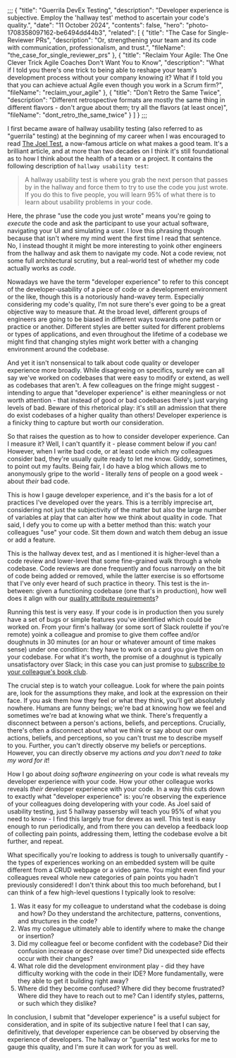 ;;;
{
	"title": "Guerrila DevEx Testing",
	"description": "Developer experience is subjective. Employ the 'hallway test' method to ascertain your code's quality.",
	"date": "11 October 2024",
	"contents": false,
	"hero": "photo-1708358097162-be6494dd44b3",
    "related": [
		{ "title": "The Case for Single-Reviewer PRs", "description": "Or, strengthening your team and its code with communication, professionalism, and trust.", "fileName": "the_case_for_single_reviewer_prs" },
		{ "title": "Reclaim Your Agile: The One Clever Trick Agile Coaches Don't Want You to Know", "description": "What if I told you there's one trick to being able to reshape your team's development process without your company knowing it? What if I told you that you can achieve actual Agile even though you work in a Scrum firm?", "fileName": "reclaim_your_agile" },
		{ "title": "Don't Retro the Same Twice", "description": "Different retrospective formats are mostly the same thing in different flavors - don't argue about them; try all the flavors (at least once)", "fileName": "dont_retro_the_same_twice" }
    ]
}
;;;

I first became aware of hallway usability testing (also referred to as "guerrila" testing) at the beginning of my career when I was encouraged to read [The Joel Test](https://www.joelonsoftware.com/2000/08/09/the-joel-test-12-steps-to-better-code/), a now-famous article on what makes a good team. It's a brilliant article, and at more than two decades on I think it's still foundational as to how I think about the health of a team or a project. It contains the following description of `hallway usability test`:

> A hallway usability test is where you grab the next person that passes by in the hallway and force them to try to use the code you just wrote. If you do this to five people, you will learn 95% of what there is to learn about usability problems in your code.

Here, the phrase "use the code you just wrote" means you're going to _execute_ the code and ask the participant to use your actual software, navigating your UI and simulating a user. I love this phrasing though because that isn't where my mind went the first time I read that sentence. No, I instead thought it might be more interesting to yoink other engineers from the hallway and ask them to navigate my code. Not a code review, not some full architectural scrutiny, but a real-world test of whether my code actually works as _code_.

Nowadays we have the term "developer experience" to refer to this concept of the developer-usability of a piece of code or a development environment or the like, though this is a notoriously hand-wavey term. Especially considering my code's quality, I'm not sure there's ever going to be a great objective way to measure that. At the broad level, different groups of engineers are going to be biased in different ways towards one pattern or practice or another. Different styles are better suited for different problems or types of applications, and even throughout the lifetime of a codebase we might find that changing styles might work better with a changing environment around the codebase.

And yet it isn't nonsensical to talk about code quality or developer experience more broadly. While disagreeing on specifics, surely we can all say we've worked on codebases that were easy to modify or extend, as well as codebases that aren't. A few colleagues on the fringe might suggest - intending to argue that "developer experience" is either meaningless or not worth attention - that instead of good or bad codebases there's just varying levels of bad. Beware of this rhetorical play: it's still an admission that there do exist codebases of a higher quality than others! Developer experience is a finicky thing to capture but worth our consideration.

So that raises the question as to how to consider developer experience. Can I measure it? Well, I can't quantify it - please comment below if _you_ can! However, when I write bad code, or at least code which my colleagues consider bad, they're usually quite ready to let me know. Giddy, sometimes, to point out my faults. Being fair, I do have a blog which allows me to anonymously gripe to the world - literally _tens_ of people on a good week - about _their_ bad code.

This is how I gauge developer experience, and it's the basis for a lot of practices I've developed over the years. This is a terribly imprecise art, considering not just the subjectivity of the matter but also the large number of variables at play that can alter how we think about quality in code. That said, I defy you to come up with a better method than this: watch your colleagues "use" your code. Sit them down and watch them debug an issue or add a feature.

This is the hallway devex test, and as I mentioned it is higher-level than a code review and lower-level that some fine-grained walk through a whole codebase. Code reviews are done frequently and focus narrowly on the bit of code being added or removed, while the latter exercise is so effortsome that I've only ever heard of such practice in theory. This test is the in-between: given a functioning codebase (one that's in production), how well does it align with our [quality attribute requirements](https://www.infoq.com/articles/avoid-architecture-pitfalls/)?

Running this test is very easy. If your code is in production then you surely have a set of bugs or simple features you've identified which could be worked on. From your firm's hallway (or some sort of Slack roulette if you're remote) yoink a colleague and promise to give them coffee and/or doughnuts in 30 minutes (or an hour or whatever amount of time makes sense) under one condition: they have to work on a card you give them on your codebase. For what it's worth, the promise of a doughnut is typically unsatisfactory over Slack; in this case you can just promise to [subscribe to your colleague's book club](https://buttondown.com/ianwold).

The crucial step is to watch your colleague. Look for where the pain points are, look for the assumptions they make, and look at the expression on their face. If you ask them how they feel or what they think, you'll get absolutely nowhere. Humans are funny beings; we're bad at knowing how we feel and sometimes we're bad at knowing what we think. There's frequently a disconnect between a person's actions, beliefs, and perceptions. Crucially, there's often a disconnect about what we think or say about our own actions, beliefs, and perceptions, so you can't trust me to describe myself to you. Further, you can't directly observe my beliefs or perceptions. However, you can directly observe my actions _and you don't need to take my word for it_!

How I go about _doing software engineering_ on your code is what reveals my developer experience with your code. How your other colleague works reveals _their_ developer experience with your code. In a way this cuts down to exactly what "developer experience" is: you're observing the experience of your colleagues doing developering with your code. As Joel said of usability testing, just 5 hallway passersby will teach you 95% of what you need to know - I find this largely true for devex as well. This test is easy enough to run periodically, and from there you can develop a feedback loop of collecting pain points, addressing them, letting the codebase evolve a bit further, and repeat.

What specifically you're looking to address is tough to universally quantify - the types of experiences working on an embedded system will be quite different from a CRUD webpage or a video game. You might even find your colleagues reveal whole new categories of pain points you hadn't previously considered! I don't think about this too much beforehand, but I can think of a few high-level questions I typically look to resolve:

1. Was it easy for my colleague to understand what the codebase is doing and how? Do they understand the architecture, patterns, conventions, and structures in the code?
2. Was my colleague ultimately able to identify where to make the change or insertion?
3. Did my colleague feel or become confident with the codebase? Did their confusion increase or decrease over time? Did unexpected side effects occur with their changes?
4. What role did the development environment play - did they have difficulty working with the code in their IDE? More fundamentally, were they able to get it building right away?
5. Where did they become confused? Where did they become frustrated? Where did they have to reach out to me? Can I identify styles, patterns, or such which they dislike?

In conclusion, I submit that "developer experience" is a useful subject for consideration, and in spite of its subjective nature I feel that I can say, definitively, that developer experience can be observed by observing the experience of developers. The hallway or "guerrila" test works for me to gauge this quality, and I'm sure it can work for you as well.
